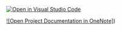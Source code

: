 [![Open in Visual Studio Code](https://classroom.github.com/assets/open-in-vscode-718a45dd9cf7e7f842a935f5ebbe5719a5e09af4491e668f4dbf3b35d5cca122.svg)](https://classroom.github.com/online_ide?assignment_repo_id=11385655&assignment_repo_type=AssignmentRepo)

[![Open Project Documentation in OneNote]](onenote:https://edumercantec.sharepoint.com/sites/GUIProgrammering1-SOC/Shared%20Documents/Gruppe%203%20-%20Erik,%20Jeppe,%20Kim,%20Gabriel%20og%20Esben/Dokumentation%20-%20Gruppe%203/GUI%20Programmering%20Projekt.one#Projekt%20Dokumentation&section-id={BAB2045E-CA9D-45C4-96DA-58B3E6BC6948}&page-id={90482DC4-23D8-4A87-AEB1-68F01A4C729C}&end))
